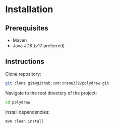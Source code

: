 # Installation

## Prerequisites

- Maven
- Java JDK (v17 preferred)

## Instructions

Clone repository:

```bash
git clone git@github.com:creme332/polydraw.git
```

Navigate to the root directory of the project:

```bash
cd polydraw
```

Install dependencies:

```bash
mvn clean install
```